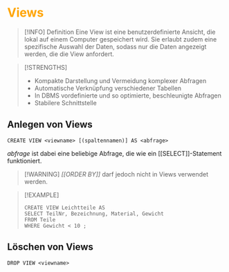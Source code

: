 # <font color = "orange">Views</font>
>[!INFO] Definition
>Eine View ist eine benutzerdefinierte Ansicht, die lokal auf einem Computer gespeichert wird. Sie erlaubt zudem eine spezifische Auswahl der Daten, sodass nur die Daten angezeigt werden, die die View anfordert.

>[!STRENGTHS]
>- Kompakte Darstellung und Vermeidung komplexer Abfragen
>- Automatische Verknüpfung verschiedener Tabellen
>- In DBMS vordefinierte und so optimierte, beschleunigte Abfragen
>- Stabilere Schnittstelle 

## Anlegen von Views
```
CREATE VIEW <viewname> [(spaltennamen)] AS <abfrage>
```
*abfrage* ist dabei eine beliebige Abfrage, die wie ein [[SELECT]]-Statement funktioniert.

>[!WARNING] *[[ORDER BY]]* darf jedoch nicht in Views verwendet werden.

>[!EXAMPLE] 
>```
>CREATE VIEW Leichtteile AS 
>SELECT TeilNr, Bezeichnung, Material, Gewicht 
>FROM Teile 
>WHERE Gewicht < 10 ;
>```

## Löschen von Views
```
DROP VIEW <viewname>
```
